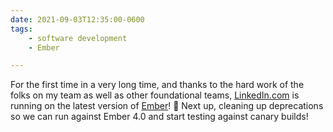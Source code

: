 ```yaml
---
date: 2021-09-03T12:35:00-0600
tags:
    - software development
    - Ember

---
```


For the first time in a very long time, and thanks to the hard work of the folks on my team as well as other foundational teams, [LinkedIn.com][li] is running on the latest version of [Ember][e]! 🎉 Next up, cleaning up deprecations so we can run against Ember 4.0 and start testing against canary builds!

[e]: https://emberjs.com
[li]: https://www.linkedin.com